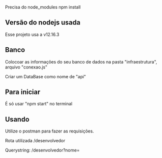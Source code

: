 
Precisa do node_modules 
npm install 


## Versão do nodejs usada
Esse projeto usa a v12.16.3

## Banco

Colocoar as informações do seu banco de dados na pasta "infraestrutura", arquivo "conexao.js"

Criar um DataBase como nome de "api"

## Para iniciar 

É só usar "npm start" no terminal

## Usando

Utilize o postman para fazer as requisições.

Rota utilizada /desenvolvedor

Querystring: /desenvolvedor?nome=